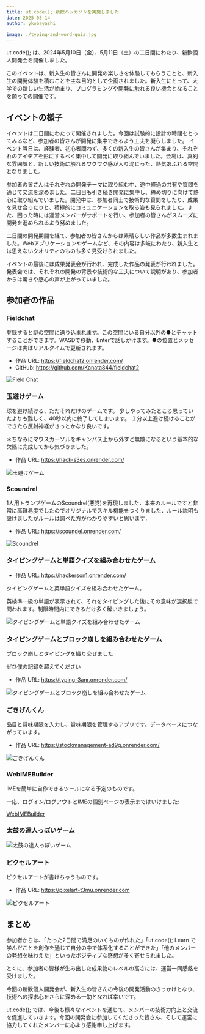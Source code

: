 ```yaml
---
title: ut.code(); 新歓ハッカソンを実施しました
date: 2025-05-14
author: ykobayashi

image: ./typing-and-word-quiz.jpg
---
```


ut.code(); は、2024年5月10日（金）、5月11日（土）の二日間にわたり、新歓個人開発会を開催しました。

このイベントは、新入生の皆さんに開発の楽しさを体験してもらうことと、新入生の開発体験を積むことを主な目的として企画されました。新入生にとって、大学での新しい生活が始まり、プログラミングや開発に触れる良い機会となることを願っての開催です。

## イベントの様子

イベントは二日間にわたって開催されました。今回は試験的に設計の時間をとってみるなど、参加者の皆さんが開発に集中できるよう工夫を凝らしました。
イベント当日は、経験者、初心者問わず、多くの新入生の皆さんが集まり、それぞれのアイデアを形にするべく集中して開発に取り組んでいました。会場は、真剣な雰囲気と、新しい技術に触れるワクワク感が入り混じった、熱気あふれる空間となりました。

参加者の皆さんはそれぞれの開発テーマに取り組む中、途中経過の共有や質問を通じて交流を深めました。二日目も引き続き開発に集中し、締め切りに向けて熱心に取り組んでいました。開発中は、参加者同士で技術的な質問をしたり、成果を見せ合ったりと、積極的にコミュニケーションを取る姿も見られました。また、困った時には運営メンバーがサポートを行い、参加者の皆さんがスムーズに開発を進められるよう努めました。

二日間の開発期間を経て、参加者の皆さんからは素晴らしい作品が多数生まれました。Webアプリケーションやゲームなど、その内容は多岐にわたり、新入生とは思えないクオリティのものも多く見受けられました。

イベントの最後には成果発表会が行われ、完成した作品の発表が行われました。発表会では、それぞれの開発の背景や技術的な工夫について説明があり、参加者からは驚きや感心の声が上がっていました。

## 参加者の作品

### **Fieldchat**

登録すると謎の空間に送り込まれます。この空間にいる自分以外の●とチャットすることができます。WASDで移動、Enterで話しかけます。●の位置とメッセージは実はリアルタイムで更新されます。 

- 作品 URL: <https://fieldchat2.onrender.com/>
- GitHub: <https://github.com/Kanata844/fieldchat2>

![Field Chat](./field-chat.jpeg)

### **玉避けゲーム**

球を避け続ける、ただそれだけのゲームです。
少しやってみたところ思っていたよりも難しく、40秒以内に終了してしまいます。
１分以上避け続けることができたら反射神経がきっとかなり良いです。

＊ちなみにマウスカーソルをキャンバス上から外すと無敵になるという基本的な欠陥に完成してから気づきました。

- 作品 URL: <https://hack-s3es.onrender.com/>

![玉避けゲーム](./tamayoke.png)

### **Scoundrel**

1人用トランプゲームのScoundrel(悪党)を再現しました．本来のルールですと非常に高難易度でしたのでオリジナルでスキル機能をつくりました．ルール説明も設けましたがルールは調べた方がわかりやすいと思います．

- 作品 URL: <https://scoundel.onrender.com/>

![Scoundrel](./scoundrel.png)

### **タイピングゲームと単語クイズを組み合わせたゲーム**

- 作品 URL: <https://hackerson1.onrender.com/>

タイピングゲームと英単語クイズを組み合わせたゲーム。

英検準一級の単語が表示されて、それをタイピングした後にその意味が選択肢で問われます。制限時間内にできるだけ多く解いきましょう。

![タイピングゲームと単語クイズを組み合わせたゲーム](./typing-and-word-quiz.jpg)

### **タイピングゲームとブロック崩しを組み合わせたゲーム**

ブロック崩しとタイピングを織り交ぜました

ぜひ僕の記録を超えてください

- 作品 URL: <https://typing-3anr.onrender.com/>

![タイピングゲームとブロック崩しを組み合わせたゲーム](./typing-breakout.png)

### **ごきげんくん**

品目と賞味期限を入力し、賞味期限を管理するアプリです。データベースにつながっています。

- 作品 URL: <https://stockmanagement-ad9g.onrender.com/>

![ごきげんくん](./gokigenkunn.png)

### **WebIMEBuilder**

IMEを簡単に自作できるツールになる予定のものです。

一応、ログイン/ログアウトとIMEの個別ページの表示まではいけました:

[WebIMEBuilder](./webimebuilder.png)

### **太鼓の達人っぽいゲーム**

![太鼓の達人っぽいゲーム](./taiko.png)

### **ピクセルアート**

ピクセルアートが書けちゃうものです。

- 作品 URL: <https://pixelart-t3mu.onrender.com>

![ピクセルアート](./pixel-art.png)

## まとめ

参加者からは、「たった2日間で満足のいくものが作れた」「ut.code(); Learn で学んだことを創作を通じて自分の中で体系化することができた」「他のメンバーの発想を味わえた」といったポジティブな感想が多く寄せられました。

とくに、参加者の皆様が生み出した成果物のレベルの高さには、運営一同感銘を受けました。

今回の新歓個人開発会が、新入生の皆さんの今後の開発活動のきっかけとなり、技術への探求心をさらに深める一助となれば幸いです。

ut.code(); では、今後も様々なイベントを通じて、メンバーの技術力向上と交流を促進していきます。今回の開発会に参加してくださった皆さん、そして運営に協力してくれたメンバーに心より感謝申し上げます。
